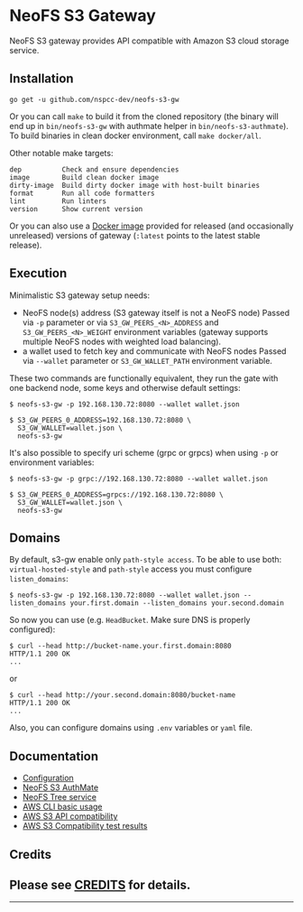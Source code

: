 # NeoFS S3 Gateway

NeoFS S3 gateway provides API compatible with Amazon S3 cloud storage service.

## Installation

```go get -u github.com/nspcc-dev/neofs-s3-gw```

Or you can call `make` to build it from the cloned repository (the binary will
end up in `bin/neofs-s3-gw` with authmate helper in `bin/neofs-s3-authmate`).
To build binaries in clean docker environment, call `make docker/all`.

Other notable make targets:

```
dep          Check and ensure dependencies
image        Build clean docker image
dirty-image  Build dirty docker image with host-built binaries
format       Run all code formatters
lint         Run linters
version      Show current version
```

Or you can also use a [Docker
image](https://hub.docker.com/r/nspccdev/neofs-s3-gw) provided for released
(and occasionally unreleased) versions of gateway (`:latest` points to the
latest stable release).

## Execution

Minimalistic S3 gateway setup needs:
 * NeoFS node(s) address (S3 gateway itself is not a NeoFS node)
   Passed via `-p` parameter or via `S3_GW_PEERS_<N>_ADDRESS` and
   `S3_GW_PEERS_<N>_WEIGHT` environment variables (gateway supports multiple
   NeoFS nodes with weighted load balancing).
 * a wallet used to fetch key and communicate with NeoFS nodes
   Passed via `--wallet` parameter or `S3_GW_WALLET_PATH` environment variable.

These two commands are functionally equivalent, they run the gate with one
backend node, some keys and otherwise default settings:
```
$ neofs-s3-gw -p 192.168.130.72:8080 --wallet wallet.json

$ S3_GW_PEERS_0_ADDRESS=192.168.130.72:8080 \
  S3_GW_WALLET=wallet.json \
  neofs-s3-gw
```
It's also possible to specify uri scheme (grpc or grpcs) when using `-p` or environment variables:
```
$ neofs-s3-gw -p grpc://192.168.130.72:8080 --wallet wallet.json

$ S3_GW_PEERS_0_ADDRESS=grpcs://192.168.130.72:8080 \
  S3_GW_WALLET=wallet.json \
  neofs-s3-gw
```

## Domains

By default, s3-gw enable only `path-style access`. 
To be able to use both: `virtual-hosted-style` and `path-style` access you must configure `listen_domains`:

```shell
$ neofs-s3-gw -p 192.168.130.72:8080 --wallet wallet.json --listen_domains your.first.domain --listen_domains your.second.domain
```

So now you can use (e.g. `HeadBucket`. Make sure DNS is properly configured):

```shell
$ curl --head http://bucket-name.your.first.domain:8080
HTTP/1.1 200 OK
...
```

or

```shell
$ curl --head http://your.second.domain:8080/bucket-name
HTTP/1.1 200 OK
...
```

Also, you can configure domains using `.env` variables or `yaml` file.

## Documentation

- [Configuration](./docs/configuration.md)
- [NeoFS S3 AuthMate](./docs/authmate.md)
- [NeoFS Tree service](./docs/tree_service.md)
- [AWS CLI basic usage](./docs/aws_cli.md)
- [AWS S3 API compatibility](./docs/aws_s3_compat.md)
- [AWS S3 Compatibility test results](./docs/s3_test_results.md)

## Credits 

Please see [CREDITS](CREDITS.md) for details.
-----------
-----------
